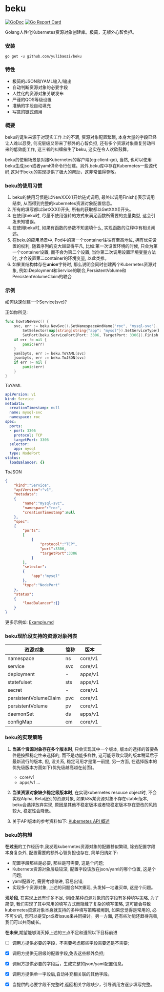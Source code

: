 # beku
[![GoDoc](https://godoc.org/github.com/imroc/beku?status.svg)](https://godoc.org/github.com/yulibaozi/beku)
[![Go Report Card](https://goreportcard.com/badge/github.com/yulibaozi/beku)](https://goreportcard.com/badge/github.com/yulibaozi/beku)

Golang人性化Kubernetes资源对象创建库。极简，无额外心智负担。

### 安装

```
go get -u github.com/yulibaozi/beku
```

### 特性

- 极简的JSON和YAML输入/输出
- 自动判断资源对象的必要字段
- 人性化的资源对象关联发布
- 严谨的QOS等级设置
- 准确的字段自动填充
- 写意的链式调用

### 概要

beku的诞生来源于对现实工作上的不满, 资源对象配置繁琐, 本身大量的字段已经让人难以忍受, 何况层级又带来了额外的心智负担, 还有多个资源对象重复劳动带来的低效能工作, 这三者的纠缠催生了beku, 这实在令人欢欣鼓舞。

beku的使用场景是对接Kubernetes的客户端(eg:client-go), 当然, 也可以使用beku生成json或者yaml供命令行创建。另外,beku库中存在Kubernetes一些源代码,这对于beku的实现提供了极大的帮助，这非常值得尊敬。

### beku的使用习惯

1. beku的使用习惯是以NewXXX()开始链式调用, 最终以调用Finish()表示调用结束, 从而得到完整的kubernetes资源对象配置信息。
2. 所有的填写都以SetXXX()开头, 所有的获取都以GetXXX()开头。
3. 在使用beku时, 尽量不使用强转的方式来满足函数所需要的变量类型, 这会引发未知错误。
4. 在使用beku时, 如果有函数的参数不知道填什么, 实现函数的注释中有相关阐述。
5. 在beku的应用场景中, Pod中的第一个container往往有至高地位, 拥有优先设置的权利, 随着序列的变大越显得平凡, 比如:第一次设置环境的时候, 只会为第一个container设置, 而不会为第二个设置, 当你第二次调用设置环境变量方法时, 才会设置第二container的环境变量, 以此类推。
5. 如果某结构体存在**union**字符时, 那么说明会同时创建两个Kubernetes资源对象, 例如:Deployment和Service的联合,PersistentVolume和PersistentVolumeClaim的联合

### 示例

如何快速创建一个Service(svc)?


正如你所见:

```go
func howToNewSvc() {
	svc, err := beku.NewSvc().SetNamespaceAndName("roc", "mysql-svc").
		SetSelector(map[string]string{"app": "mysql"}).SetServiceType(beku.ServiceTypeNodePort).
		SetPort(beku.ServicePort{Port: 3306, TargetPort: 3306}).Finish()
	if err != nil {
		panic(err)
	}
	yamlbyts, err := beku.ToYAML(svc)
	jsonbyts, err := beku.ToJSON(svc)
	if err != nil {
		panic(err)
	}
}
```

ToYAML

```yaml
apiVersion: v1
kind: Service
metadata:
  creationTimestamp: null
  name: mysql-svc
  namespace: roc
spec:
  ports:
  - port: 3306
    protocol: TCP
    targetPort: 3306
  selector:
    app: mysql
  type: NodePort
status:
  loadBalancer: {}
```

ToJSON

```json
{
    "kind":"Service",
    "apiVersion":"v1",
    "metadata":
    {
        "name":"mysql-svc",
        "namespace":"roc",
        "creationTimestamp":null
    },
    "spec":
    {
        "ports":
        [
            {
                "protocol":"TCP",
                "port":3306,
                "targetPort":3306
            }
        ],
        "selector":
        {
            "app":"mysql"
        },
        "type":"NodePort"
    },
    "status":
    {
        "loadBalancer":{}
    }
}
```
更多示例如: [Example.md](https://github.com/yulibaozi/beku/blob/master/doc/example.md)

### beku现阶段支持的资源对象列表

资源对象 | 简称|  版本
---|---|---
namespace   | ns| core/v1
service   | svc| core/v1
deployment | - | apps/v1
statefulset | sts | apps/v1
secret | - | core/v1
persistentVolumeClaim | pvc | core/v1
persistentVolume | pv | core/v1
daemonSet | ds | apps/v1
configMap | cm | core/v1

### beku的实现策略

1. **当某个资源对象存在多个版本时**, 只会实现其中一个版本, 版本的选择的首要条件是按照稳定性来选择的, 而不是功能多样性, 这可能导致实现的版本稍延后于最新流行的版本, 但, 没关系, 稳定可用才是第一前提, 另一方面, 在选择版本的优先级版本方面如下(优先级越高越在前面)。
    * core/v1
    * apps/v1
    ...

2. **当某资源对象缺少稳定级版本时**, 在实现kubernetes resouce object时, 不会实现Alpha, Beta级别的资源对象, 如果k8s某资源对象不存在stable版本, beku会选择放弃实现, 原因是其他不稳定版本或者较稳定版本存在更改的风险较大, 稳定性会降低。

3. 关于API版本的参考资料如下:
[Kubernetes API 概述](http://kubernetes.kansea.com/docs/api/)

### beku的构想

**在过去**的工作经历中,我发现kubernetes资源对象的配置甚似繁琐, 除去配置字段本身复杂外, 配置需要的额外心智负担也存在, 简单归纳如下:
 * 配置字段那些是必要, 那些是可需要, 这是个问题;
 * Kubernete资源对象层级较深, 配置字段该放在json/yaml的哪个位置, 这是个问题;
 * yaml配置时, 需要考虑缩进, 容易出错;
 * 实现多个资源对象, 上述的问题会N次重现, 头发掉一地谁买单, 这是个问题。

**现阶段**, 在实现上还有许多不足, 例如:某种资源对象的的字段有多种填写策略, 为了简便, 我们实现了其中常用的填写方式而隐藏了复杂的填写策略, 这可能会导致kubernetes资源对象本身就支持的多种填写策略被阉割, 如果您觉得是常用的, 必不可少的, 您可以提交pr或者issue来共同探讨。另一方面, 还有些功能还趋待完善, 我们可以共同成长。

**在未来**,期望能够消灭掉上述的三点不足和遵照以下目标前进
- [ ] 调用方提供必要的字段，不需要考虑那些字段需要还是不需要;
- [x] 调用方提供无层级的配置字段,免去这些额外负担;
- [x] 调用方提供必要的字段后，生成完整的json/yaml配置信息。
- [x] 调用方提供单一字段后,自动补充相关联的其他字段。
- [x] 当提供的必要字段不完整时,返回相关字段缺少，引导调用方逐步填写完整。

